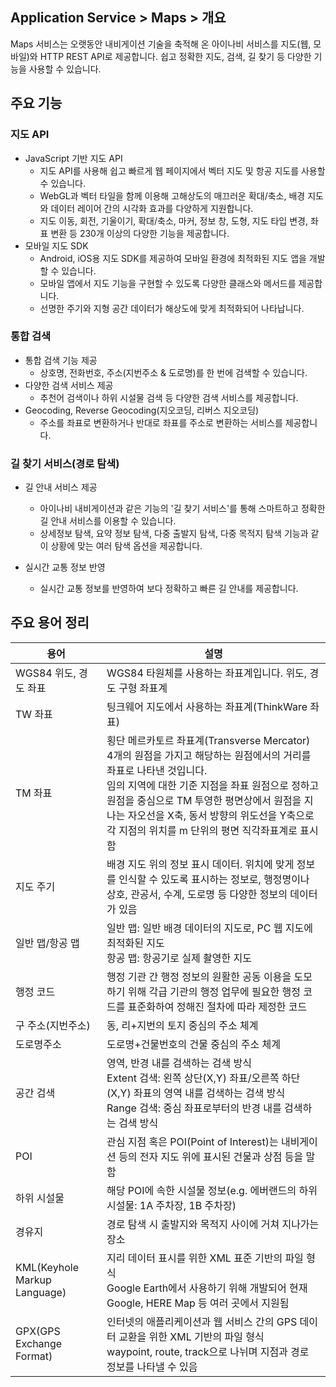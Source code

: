 ## Application Service > Maps > 개요

Maps 서비스는 오랫동안 내비게이션 기술을 축적해 온 아이나비 서비스를 지도(웹, 모바일)와 HTTP REST API로 제공합니다.
쉽고 정확한 지도, 검색, 길 찾기 등 다양한 기능을 사용할 수 있습니다.

## 주요 기능


### 지도  API

- JavaScript 기반 지도 API
    - 지도 API를 사용해 쉽고 빠르게 웹 페이지에서 벡터 지도 및 항공 지도를 사용할 수 있습니다.
    - WebGL과 벡터 타일을 함께 이용해 고해상도의 매끄러운 확대/축소, 배경 지도와 데이터 레이어 간의 시각화 효과를 다양하게 지원합니다.
    - 지도 이동, 회전, 기울이기, 확대/축소, 마커, 정보 창, 도형, 지도 타입 변경, 좌표 변환 등 230개 이상의  다양한 기능을 제공합니다.
- 모바일 지도 SDK
    - Android, iOS용 지도 SDK를 제공하여 모바일 환경에 최적화된 지도 앱을 개발할 수 있습니다.
    - 모바일 앱에서 지도 기능을 구현할 수 있도록 다양한 클래스와 메서드를 제공합니다.
    - 선명한 주기와 지형 공간 데이터가 해상도에 맞게 최적화되어 나타납니다.

### 통합 검색

- 통합 검색 기능 제공
    - 상호명, 전화번호, 주소(지번주소 & 도로명)를 한 번에 검색할 수 있습니다.
- 다양한 검색 서비스 제공
    - 추천어 검색이나 하위 시설물 검색 등 다양한 검색 서비스를 제공합니다.
- Geocoding, Reverse Geocoding(지오코딩, 리버스 지오코딩)
    - 주소를 좌표로 변환하거나 반대로 좌표를 주소로 변환하는 서비스를 제공합니다.

### 길 찾기 서비스(경로 탐색)

- 길 안내 서비스 제공
    - 아이나비 내비게이션과 같은 기능의 '길 찾기 서비스'를 통해 스마트하고 정확한 길 안내 서비스를 이용할 수 있습니다.
    - 상세정보 탐색, 요약 정보 탐색, 다중 출발지 탐색, 다중 목적지 탐색 기능과 같이 상황에 맞는 여러 탐색 옵션을 제공합니다.

- 실시간 교통 정보 반영
    - 실시간 교통 정보를 반영하여 보다 정확하고 빠른 길 안내를 제공합니다.


## 주요 용어 정리

|용어|    설명|
|---|---|
| WGS84 위도, 경도 좌표 | WGS84 타원체를 사용하는 좌표계입니다. 위도, 경도 구형 좌표계 |
| TW 좌표 | 팅크웨어 지도에서 사용하는 좌표계(ThinkWare 좌표) |
| TM 좌표 | 횡단 메르카토르 좌표계(Transverse Mercator)<br>4개의 원점을 가지고 해당하는 원점에서의 거리를 좌표로 나타낸 것입니다.<br>임의 지역에 대한 기준 지점을 좌표 원점으로 정하고 원점을 중심으로 TM 투영한 평면상에서 원점을 지나는 자오선을 X축, 동서 방향의 위도선을 Y축으로 각 지점의 위치를 m 단위의 평면 직각좌표계로 표시함 |
| 지도 주기 | 배경 지도 위의 정보 표시 데이터. 위치에 맞게 정보를 인식할 수 있도록 표시하는 정보로, 행정명이나 상호, 관공서, 수계, 도로명 등 다양한 정보의 데이터가 있음 |
| 일반 맵/항공 맵 | 일반 맵: 일반 배경 데이터의 지도로, PC 웹 지도에 최적화된 지도  <br>항공 맵: 항공기로 실제 촬영한 지도<br>
| 행정 코드 | 행정 기관 간 행정 정보의 원활한 공동 이용을 도모하기 위해 각급 기관의 행정 업무에 필요한 행정 코드를 표준화하여 정해진 절차에 따라 제정한 코드 |
| 구 주소(지번주소) | 동, 리+지번의 토지 중심의 주소 체계 |
| 도로명주소 | 도로명+건물번호의 건물 중심의 주소 체계 |
| 공간 검색 | 영역, 반경 내를 검색하는 검색 방식<br>Extent 검색: 왼쪽 상단(X,Y) 좌표/오른쪽 하단(X,Y) 좌표의 영역 내를 검색하는 검색 방식 <br> Range 검색: 중심 좌표로부터의 반경 내를 검색하는 검색 방식 |
| POI | 관심 지점 혹은 POI(Point of Interest)는 내비게이션 등의 전자 지도 위에 표시된 건물과 상점 등을 말함 |
| 하위 시설물 | 해당 POI에 속한 시설물 정보(e.g. 에버랜드의 하위 시설물: 1A 주차장, 1B 주차장) |
| 경유지 | 경로 탐색 시 출발지와 목적지 사이에 거쳐 지나가는 장소 |
| KML(Keyhole Markup Language) | 지리 데이터 표시를 위한 XML 표준 기반의 파일 형식 <br> Google Earth에서 사용하기 위해 개발되어 현재 Google, HERE Map 등 여러 곳에서 지원됨 |
| GPX(GPS Exchange Format) | 인터넷의 애플리케이션과 웹 서비스 간의 GPS 데이터 교환을 위한 XML 기반의 파일 형식 <br> waypoint, route, track으로 나뉘며 지점과 경로 정보를 나타낼 수 있음 |

